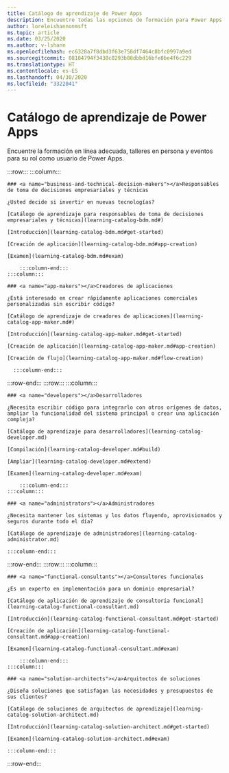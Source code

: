 ```yaml
---
title: Catálogo de aprendizaje de Power Apps
description: Encuentre todas las opciones de formación para Power Apps
author: loreleishannonmsft
ms.topic: article
ms.date: 03/25/2020
ms.author: v-lshann
ms.openlocfilehash: ec6328a7f8dbd3f63e758df7464c8bfc0997a9ed
ms.sourcegitcommit: 08184794f3438c8293b88dbbd16bfe8be4f6c229
ms.translationtype: HT
ms.contentlocale: es-ES
ms.lasthandoff: 04/30/2020
ms.locfileid: "3322041"
---
```

# <a name="learning-catalog-for-power-apps"></a>Catálogo de aprendizaje de Power Apps

Encuentre la formación en línea adecuada, talleres en persona y eventos para su rol como usuario de Power Apps.

<!-- ![Universal Windows Platform (UWP)](images/platform-uwp.png)  -->  

:::row:::
    :::column:::
<!-- ![Universal Windows Platform (UWP)](images/platform-uwp.png)  -->  

    ### <a name="business-and-technical-decision-makers"></a>Responsables de toma de decisiones empresariales y técnicas

    ¿Usted decide si invertir en nuevas tecnologías? 

    [Catálogo de aprendizaje para responsables de toma de decisiones empresariales y técnicas](learning-catalog-bdm.md#)

    [Introducción](learning-catalog-bdm.md#get-started)

    [Creación de aplicación](learning-catalog-bdm.md#app-creation)

    [Examen](learning-catalog-bdm.md#exam)

        :::column-end:::
    :::column:::

    ### <a name="app-makers"></a>Creadores de aplicaciones

    ¿Está interesado en crear rápidamente aplicaciones comerciales personalizadas sin escribir código? 

    [Catálogo de aprendizaje de creadores de aplicaciones](learning-catalog-app-maker.md#)

    [Introducción](learning-catalog-app-maker.md#get-started)

    [Creación de aplicación](learning-catalog-app-maker.md#app-creation)

    [Creación de flujo](learning-catalog-app-maker.md#flow-creation)

      :::column-end:::
:::row-end:::
:::row:::
    :::column:::

    ### <a name="developers"></a>Desarrolladores

    ¿Necesita escribir código para integrarlo con otros orígenes de datos, ampliar la funcionalidad del sistema principal o crear una aplicación compleja?

    [Catálogo de aprendizaje para desarrolladores](learning-catalog-developer.md)

    [Compilación](learning-catalog-developer.md#build)

    [Ampliar](learning-catalog-developer.md#extend)

    [Examen](learning-catalog-developer.md#exam)

        :::column-end:::
    :::column:::

    ### <a name="administrators"></a>Administradores

    ¿Necesita mantener los sistemas y los datos fluyendo, aprovisionados y seguros durante todo el día?

    [Catálogo de aprendizaje de administradores](learning-catalog-administrator.md)

    :::column-end:::
:::row-end:::
:::row:::
    :::column:::

    ### <a name="functional-consultants"></a>Consultores funcionales

    ¿Es un experto en implementación para un dominio empresarial? 

    [Catálogo de aplicación de aprendizaje de consultoría funcional](learning-catalog-functional-consultant.md)

    [Introducción](learning-catalog-functional-consultant.md#get-started)

    [Creación de aplicación](learning-catalog-functional-consultant.md#app-creation)

    [Examen](learning-catalog-functional-consultant.md#exam)

        :::column-end:::
    :::column:::

    ### <a name="solution-architects"></a>Arquitectos de soluciones

    ¿Diseña soluciones que satisfagan las necesidades y presupuestos de sus clientes?

    [Catálogo de soluciones de arquitectos de aprendizaje](learning-catalog-solution-architect.md)

    [Introducción](learning-catalog-solution-architect.md#get-started)

    [Examen](learning-catalog-solution-architect.md#exam)

    :::column-end:::
:::row-end:::

